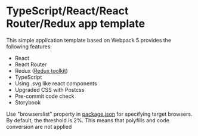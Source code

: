 # TypeScript/React/React Router/Redux app template

This simple application template based on Webpack 5 provides the following features:
* React
* React Router
* Redux ([Redux toolkit](https://redux-toolkit.js.org/))
* TypeScript
* Using .svg like react components
* Upgraded CSS with Postcss
* Pre-commit code check
* Storybook

Use "browserslist" property in [package.json](./package.json#L21) for specifying target browsers. By default, the threshold is 2%. This means that polyfills and code conversion are not applied
